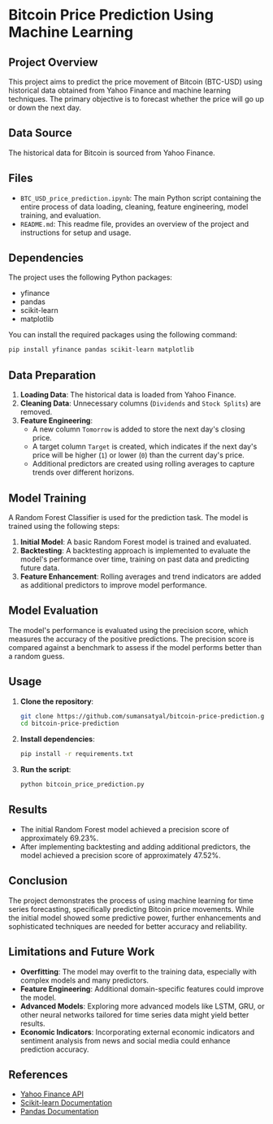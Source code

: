# Bitcoin Price Prediction Using Machine Learning

## Project Overview

This project aims to predict the price movement of Bitcoin (BTC-USD) using historical data obtained from Yahoo Finance and machine learning techniques. The primary objective is to forecast whether the price will go up or down the next day.

## Data Source

The historical data for Bitcoin is sourced from Yahoo Finance.

## Files

- `BTC_USD_price_prediction.ipynb`: The main Python script containing the entire process of data loading, cleaning, feature engineering, model training, and evaluation.
- `README.md`: This readme file, provides an overview of the project and instructions for setup and usage.

## Dependencies

The project uses the following Python packages:

- yfinance
- pandas
- scikit-learn
- matplotlib

You can install the required packages using the following command:

```sh
pip install yfinance pandas scikit-learn matplotlib
```

## Data Preparation

1. **Loading Data**: The historical data is loaded from Yahoo Finance.
2. **Cleaning Data**: Unnecessary columns (`Dividends` and `Stock Splits`) are removed.
3. **Feature Engineering**:
   - A new column `Tomorrow` is added to store the next day's closing price.
   - A target column `Target` is created, which indicates if the next day's price will be higher (`1`) or lower (`0`) than the current day's price.
   - Additional predictors are created using rolling averages to capture trends over different horizons.

## Model Training

A Random Forest Classifier is used for the prediction task. The model is trained using the following steps:

1. **Initial Model**: A basic Random Forest model is trained and evaluated.
2. **Backtesting**: A backtesting approach is implemented to evaluate the model's performance over time, training on past data and predicting future data.
3. **Feature Enhancement**: Rolling averages and trend indicators are added as additional predictors to improve model performance.

## Model Evaluation

The model's performance is evaluated using the precision score, which measures the accuracy of the positive predictions. The precision score is compared against a benchmark to assess if the model performs better than a random guess.

## Usage

1. **Clone the repository**:
    ```sh
    git clone https://github.com/sumansatyal/bitcoin-price-prediction.git
    cd bitcoin-price-prediction
    ```

2. **Install dependencies**:
    ```sh
    pip install -r requirements.txt
    ```

3. **Run the script**:
    ```sh
    python bitcoin_price_prediction.py
    ```

## Results

- The initial Random Forest model achieved a precision score of approximately 69.23%.
- After implementing backtesting and adding additional predictors, the model achieved a precision score of approximately 47.52%.

## Conclusion

The project demonstrates the process of using machine learning for time series forecasting, specifically predicting Bitcoin price movements. While the initial model showed some predictive power, further enhancements and sophisticated techniques are needed for better accuracy and reliability.

## Limitations and Future Work

- **Overfitting**: The model may overfit to the training data, especially with complex models and many predictors.
- **Feature Engineering**: Additional domain-specific features could improve the model.
- **Advanced Models**: Exploring more advanced models like LSTM, GRU, or other neural networks tailored for time series data might yield better results.
- **Economic Indicators**: Incorporating external economic indicators and sentiment analysis from news and social media could enhance prediction accuracy.

## References

- [Yahoo Finance API](https://pypi.org/project/yfinance/)
- [Scikit-learn Documentation](https://scikit-learn.org/stable/documentation.html)
- [Pandas Documentation](https://pandas.pydata.org/docs/)

